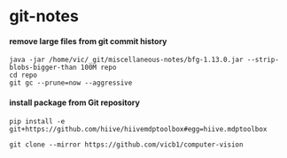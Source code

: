 # git-notes

#### remove large files from git commit history
`java -jar /home/vic/_git/miscellaneous-notes/bfg-1.13.0.jar --strip-blobs-bigger-than 100M repo`<br>
`cd repo`<br>
`git gc --prune=now --aggressive`

#### install package from Git repository
`pip install -e git+https://github.com/hiive/hiivemdptoolbox#egg=hiive.mdptoolbox`




`git clone --mirror https://github.com/vicb1/computer-vision`<br>
